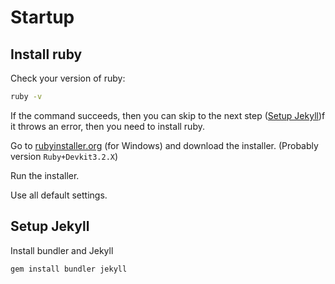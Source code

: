 # Startup

## Install ruby

Check your version of ruby:

```sh
ruby -v
```

If the command succeeds, then you can skip to the next step ([Setup Jekyll](#setup-jekyll))f it throws an error, then you need to install ruby.

Go to [rubyinstaller.org](https://rubyinstaller.org) (for Windows) and download the installer. (Probably version `Ruby+Devkit3.2.X`)

Run the installer.

Use all default settings.

## Setup Jekyll

Install bundler and Jekyll

```sh
gem install bundler jekyll
```
